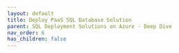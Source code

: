 ```yaml
---
layout: default
title: Deploy PaaS SQL Database Solution
parent: SQL Deployment Solutions on Azure - Deep Dive
nav_order: 6
has_children: false
---
```

